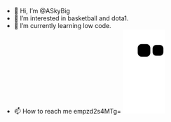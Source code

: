- 👋 Hi, I’m @ASkyBig
- 👀 I’m interested in basketball and dota1.
- 🌱 I’m currently learning low code.
- 📫 How to reach me empzd2s4MTg=
![](https://raw.githubusercontent.com/ASkyBig/ASkyBig/main/assets/github-contribution-grid-snake.svg)              
<!---
ASkyBig/ASkyBig is a ✨ special ✨ repository because its `README.md` (this file) appears on your GitHub profile.
You can click the Preview link to take a look at your changes.
--->
